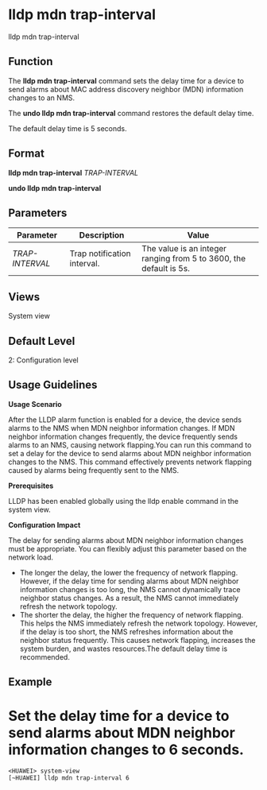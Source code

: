 lldp mdn trap-interval
======================

lldp mdn trap-interval

Function
--------



The **lldp mdn trap-interval** command sets the delay time for a device to send alarms about MAC address discovery neighbor (MDN) information changes to an NMS.

The **undo lldp mdn trap-interval** command restores the default delay time.



The default delay time is 5 seconds.


Format
------

**lldp mdn trap-interval** *TRAP-INTERVAL*

**undo lldp mdn trap-interval**


Parameters
----------

| Parameter | Description | Value |
| --- | --- | --- |
| *TRAP-INTERVAL* | Trap notification interval. | The value is an integer ranging from 5 to 3600, the default is 5s. |



Views
-----

System view


Default Level
-------------

2: Configuration level


Usage Guidelines
----------------

**Usage Scenario**



After the LLDP alarm function is enabled for a device, the device sends alarms to the NMS when MDN neighbor information changes. If MDN neighbor information changes frequently, the device frequently sends alarms to an NMS, causing network flapping.You can run this command to set a delay for the device to send alarms about MDN neighbor information changes to the NMS. This command effectively prevents network flapping caused by alarms being frequently sent to the NMS.



**Prerequisites**



LLDP has been enabled globally using the lldp enable command in the system view.



**Configuration Impact**

The delay for sending alarms about MDN neighbor information changes must be appropriate. You can flexibly adjust this parameter based on the network load.

* The longer the delay, the lower the frequency of network flapping. However, if the delay time for sending alarms about MDN neighbor information changes is too long, the NMS cannot dynamically trace neighbor status changes. As a result, the NMS cannot immediately refresh the network topology.
* The shorter the delay, the higher the frequency of network flapping. This helps the NMS immediately refresh the network topology. However, if the delay is too short, the NMS refreshes information about the neighbor status frequently. This causes network flapping, increases the system burden, and wastes resources.The default delay time is recommended.


Example
-------

# Set the delay time for a device to send alarms about MDN neighbor information changes to 6 seconds.
```
<HUAWEI> system-view
[~HUAWEI] lldp mdn trap-interval 6

```